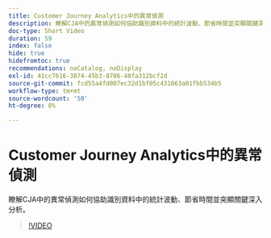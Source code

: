 ```yaml
---
title: Customer Journey Analytics中的異常偵測
description: 瞭解CJA中的異常偵測如何協助識別資料中的統計波動、節省時間並突顯關鍵深入分析。
doc-type: Short Video
duration: 59
index: false
hide: true
hidefromtoc: true
recommendations: noCatalog, noDisplay
exl-id: 41cc7616-3874-45b3-8786-48fa312bcf2d
source-git-commit: fcd55a4fd007ec32d1bf05c431663a01fbb534b5
workflow-type: tm+mt
source-wordcount: '50'
ht-degree: 0%

---
```


# Customer Journey Analytics中的異常偵測

瞭解CJA中的異常偵測如何協助識別資料中的統計波動、節省時間並突顯關鍵深入分析。

<!-- 72_S106_3442453_58_anomaly-detection-in-customer-journey-analytics -->
>[!VIDEO](https://video.tv.adobe.com/v/3458302/?learn=on&enablevpops=true)
